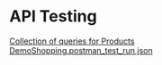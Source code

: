 # API Testing  
[Collection of queries for Products](https://www.postman.com/alevtinaqa/workspace/my-workspace/collection/35306755-ed870a6d-62d7-4752-808b-86431122c823?action=share&creator=35306755&active-environment=35306755-223bf5bc-e7c0-4f75-9de4-3443e4d3b92b)  
[DemoShopping.postman_test_run.json](https://github.com/alevtinasemeniuk/api/blob/main/DemoShopping.postman_test_run.json)
